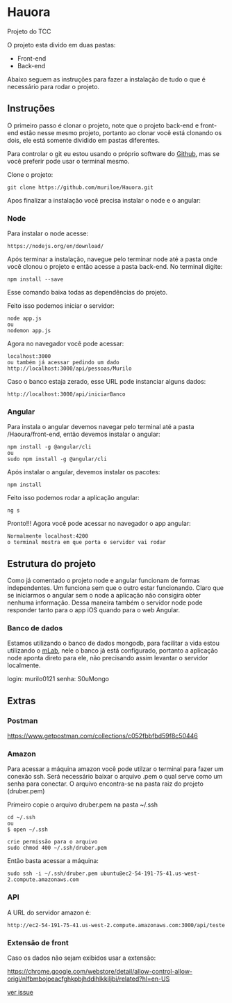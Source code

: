 # Hauora
Projeto do TCC

O projeto esta divido em duas pastas:
* Front-end
* Back-end

Abaixo seguem as instruções para fazer a instalação de tudo o que é necessário para rodar o projeto.

## Instruções

O primeiro passo é clonar o projeto, note que o projeto back-end e front-end estão nesse mesmo projeto, portanto ao clonar você está clonando os dois, ele está somente dividido em pastas diferentes.

Para controlar o git eu estou usando o próprio software do [Github](https://desktop.github.com/), mas se você preferir pode usar o terminal mesmo.

Clone o projeto:
```
git clone https://github.com/muriloe/Hauora.git
```
Apos finalizar a instalação você precisa instalar o node e o angular:

### Node

Para instalar o node acesse: 
````
https://nodejs.org/en/download/
````

Após terminar a instalação, navegue pelo terminar node até a pasta onde você clonou o projeto e então acesse a pasta back-end. No terminal digite:
````
npm install --save
````
Esse comando baixa todas as dependências do projeto.

Feito isso podemos iniciar o servidor:
````
node app.js
ou
nodemon app.js
````

Agora no navegador você pode acessar:
````
localhost:3000
ou também já acessar pedindo um dado
http://localhost:3000/api/pessoas/Murilo
````
Caso o banco estaja zerado, esse URL pode instanciar alguns dados:
````
http://localhost:3000/api/iniciarBanco
````

### Angular

Para instala o angular devemos navegar pelo terminal até a pasta /Haoura/front-end, então devemos instalar o angular:

````
npm install -g @angular/cli
ou
sudo npm install -g @angular/cli
````

Após instalar o angular, devemos instalar os pacotes:
````
npm install
````

Feito isso podemos rodar a aplicação angular:
````
ng s
````
Pronto!!! Agora você pode acessar no navegador o app angular:
````
Normalmente localhost:4200
o terminal mostra em que porta o servidor vai rodar
````

## Estrutura do projeto
Como já comentado o projeto node e angular funcionam de formas independentes. Um funciona sem que o outro estar funcionando. Claro que se iniciarmos o angular sem o node a aplicação não consigira obter nenhuma informação.
Dessa maneira também o servidor node pode responder tanto para o app iOS quando para o web Angular.

### Banco de dados
Estamos utilizando o banco de dados mongodb, para facilitar a vida estou utilizando o [mLab](https://mlab.com/home), nele o banco já está configurado, portanto a aplicação node aponta direto para ele, não precisando assim levantar o servidor localmente.

login: murilo0121
senha: S0uMongo


## Extras

### Postman
https://www.getpostman.com/collections/c052fbbfbd59f8c50446


### Amazon
Para acessar a máquina amazon você pode utilzar o terminal para fazer um conexão ssh. Será necessário baixar o arquivo .pem o qual serve como um senha para conectar. O arquivo encontra-se na pasta raiz do projeto (druber.pem)

Primeiro copie o arquivo druber.pem na pasta ~/.ssh
````
cd ~/.ssh
ou 
$ open ~/.ssh

crie permissão para o arquivo
sudo chmod 400 ~/.ssh/druber.pem
````

Então basta acessar a máquina:
````
sudo ssh -i ~/.ssh/druber.pem ubuntu@ec2-54-191-75-41.us-west-2.compute.amazonaws.com
````
### API

A URL do servidor amazon é:
````
http://ec2-54-191-75-41.us-west-2.compute.amazonaws.com:3000/api/teste
````

### Extensão de front
Caso os dados não sejam exibidos usar a extensão:

https://chrome.google.com/webstore/detail/allow-control-allow-origi/nlfbmbojpeacfghkpbjhddihlkkiljbi/related?hl=en-US

[ver issue](https://stackoverflow.com/questions/20035101/why-does-my-javascript-get-a-no-access-control-allow-origin-header-is-present)
